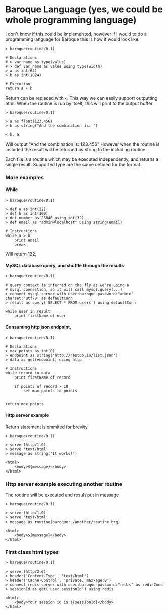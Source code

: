 # Baroque Language (yes, we could be whole programming language)

I don't know if this could be implemented, however if I would to 
do a programming language for Baroque this is how it would look like: 

```
> baroque(routine/0.1)

# Declarations 
# > var_name as type(value)
# > def var_name as value using type(width)
> a as int(64)  
> b as int(1024)

# Execution
return a + b
```

Return can be replaced with `<`. This way we can easily support outputting html:
When the routine is run by itself, this will print to the output buffer.

```
> baroque(routine/0.1)

> a as float(123.456)  
> b as string("And the combination is: ")

< b, a
```
Will output "And the combination is: 123.456"
However when the routine is included the result will be returned as string to the including routine. 

Each file is a routine which may be executed independently, and returns a single result.
Supported type are the same defined for the format.

### More examples

#### While 
```
> baroque(routine/0.1)

> def a as int(22) 
> def b as int(100)
> def number as 23846 using int(32)
> def email as "admin@localhost" using string(email)

# Instructions
while a > b 
	print email
	break
```

Will return 122;

#### MySQL database query, and shuffle through the results 
```
> baroque(routine/0.1)

# query context is inferred on the fly as we're using a 
# mysql connection, so it will call mysql.query(...)
> connect mysql server with user:baroque password:"admin" charset:'utf-8' as defaultConn
> result as query('SELECT * FROM users') using defaultConn 

while user in result 
	print firstName of user
```

#### Consuming http json endpoint,
```
> baroque(routine/0.1)

# Declarations
> max_points as int(0)
> endpoint as string('http://restdb.io/list.json')
> data as get(endpoint) using http

# Instructions
while record in data 
	print firstName of record
	
	if points of record > 10 
		set max_points to points
		
		
return max_points	

```

#### Http server example

Return statement is ommited for brevity

```
> baroque(routine/0.1)

> server(http/1.0)
> serve 'text/html'
> message as string('It works!')

<html>
	<body>${message}</body>
</html>
```

### Http server example executing another routine

The routine will be executed and result put in message

```
> baroque(routine/0.1)

> server(http/1.0)
> serve 'text/html'
> message as routine(baroque:./another/routine.brq) 

<html>
	<body>${message}</body>
</html>
```

### First class html types

```
> baroque(routine/0.1)

> server(http/2.0)
> header('Content-Type', 'text/html')
> header('Cache-Control', 'private, max-age:0')
> connect redis server with user:baroque password:"redis" as redisConn
> sessionId as get('user.sessionId') using redis

<html>
	<body>Your session id is ${sessionId}</body>
</html>
```